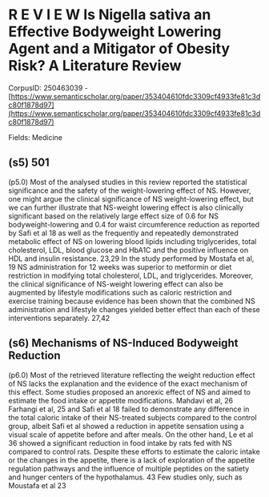 # R E V I E W Is Nigella sativa an Effective Bodyweight Lowering Agent and a Mitigator of Obesity Risk? A Literature Review

CorpusID: 250463039 - [https://www.semanticscholar.org/paper/353404610fdc3309cf4933fe81c3dc80f1878d97](https://www.semanticscholar.org/paper/353404610fdc3309cf4933fe81c3dc80f1878d97)

Fields: Medicine

## (s5) 501
(p5.0) Most of the analysed studies in this review reported the statistical significance and the safety of the weight-lowering effect of NS. However, one might argue the clinical significance of NS weight-lowering effect, but we can further illustrate that NS-weight lowering effect is also clinically significant based on the relatively large effect size of 0.6 for NS bodyweight-lowering and 0.4 for waist circumference reduction as reported by Safi et al 18 as well as the frequently and repeatedly demonstrated metabolic effect of NS on lowering blood lipids including triglycerides, total cholesterol, LDL, blood glucose and HbA1C and the positive influence on HDL and insulin resistance. 23,29 In the study performed by Mostafa et al, 19 NS administration for 12 weeks was superior to metformin or diet restriction in modifying total cholesterol, LDL, and triglycerides. Moreover, the clinical significance of NS-weight lowering effect can also be augmented by lifestyle modifications such as caloric restriction and exercise training because evidence has been shown that the combined NS administration and lifestyle changes yielded better effect than each of these interventions separately. 27,42 
## (s6) Mechanisms of NS-Induced Bodyweight Reduction
(p6.0) Most of the retrieved literature reflecting the weight reduction effect of NS lacks the explanation and the evidence of the exact mechanism of this effect. Some studies proposed an anorexic effect of NS and aimed to estimate the food intake or appetite modifications. Mahdavi et al, 26 Farhangi et al, 25 and Safi et al 18 failed to demonstrate any difference in the total caloric intake of their NS-treated subjects compared to the control group, albeit Safi et al showed a reduction in appetite sensation using a visual scale of appetite before and after meals. On the other hand, Le et al 36 showed a significant reduction in food intake by rats fed with NS compared to control rats. Despite these efforts to estimate the caloric intake or the changes in the appetite, there is a lack of exploration of the appetite regulation pathways and the influence of multiple peptides on the satiety and hunger centers of the hypothalamus. 43 Few studies only, such as Moustafa et al 23 

